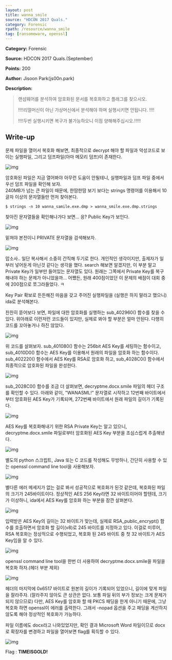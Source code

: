 ```yaml
---
layout: post
title: wanna_smile
source: "HDCON 2017 Quals."
category: Forensic
rpath: /resource/wanna_smile
tag: [ransomeware, openssl] 
---
```


**Category:** Forensic

**Source:** HDCON 2017 Quals.(September)

**Points:** 200

**Author:** Jisoon Park(js00n.park)

**Description:** 

> 랜섬웨어를 분석하여 암호화된 문서를 복호화하고 플래그를 찾으시오.
>
>!!!!리얼머신이 아닌 가상머신에서 분석해야 하며 실행시키면 안됩니다. !!!!
>
>!!!!두번 실행시키면 복구가 불가능하오니 이점 양해해주십시오.!!!!!

## Write-up

문제 파일을 열어서 복호화 해보면, 최종적으로 decrypt 해야 할 파일과 악성코드로 보이는 실행파일, 그리고 덤프파일(아마 메모리 덤프)이 존재한다.

![img]({{page.rpath|prepend:site.baseurl}}/files.png)

암호화된 파일은 지금 열어봐야 아무런 도움이 안될테니, 실행파일과 덤프 파일 중에서 우선 덤프 파일을 확인해 보자.  
240MB가 넘는 큰 파일이 때문에, 한땀한땀 보기 보다는 strings 명령어를 이용해서 10글자 이상의 문자열들만 먼저 찾아본다.

```
$ strings -n 10 wanna_samile.exe.dmp > wanna_smile.exe.dmp.strings
```

찾아진 문자열들을 확인해나가다 보면... 응? Public Key가 보인다.

![img]({{page.rpath|prepend:site.baseurl}}/public_key.png)

밑져야 본전이니 PRIVATE 문자열을 검색해보자.

![img]({{page.rpath|prepend:site.baseurl}}/private_key.png)

맙소사.. 일단 복사해서 소중히 간직해 두기로 한다. 개인적인 생각이지만, 출제자가 일부러 넣어둔게 아닌것 같다는 생각을 했다. search 해보면 알겠지만, 이 부분 말고 Private Key가 일부만 들어있는 문자열도 있다. 원래는 그쪽에서 Private Key를 복구해내야 하는 문제가 아니었을까... 어쨌든, 원래 400점이었던 이 문제의 배점이 대회 중에 200점으로 쪼그라들었다. ㅋ


Key Pair 확보로 든든해진 마음을 갖고 주어진 실행파일을 (실행은 하지 말라고 했으니) ida로 분석해본다.

찬찬히 뜯어보다 보면, 파일에 대한 암호화를 실행하는 sub_402960() 함수를 찾을 수 있다. 위아래로 이런저런 코드들이 있지만, 실제로 봐야 할 부분은 얼마 안된다. 다행히 코드를 꼬아놓거나 하진 않았다.

![img]({{page.rpath|prepend:site.baseurl}}/encrypt_file.png)

위 코드를 살펴보자. sub_401080() 함수는 256bit AES Key를 세팅하는 함수이고, sub_4010D0() 함수는 AES Key를 이용해서 원래의 파일을 암호화 하는 함수이다. sub_402220() 함수에서 AES Key를 RSA로 암호화 하고, sub_4028C0() 함수에서 최종적으로 암호화된 파일을 완성한다.

![img]({{page.rpath|prepend:site.baseurl}}/file_write.png)

sub_2028C0() 함수를 조금 더 살펴보면, decryptme.docx.smile 파일의 헤더 구조를 확인할 수 있다. 아래와 같이, "WANASML!" 문자열로 시작하고 12번째 바이트에서부터 암호화된 AES Key가 기록되며, 272번째 바이트에서 원래 파일의 길이가 기록된다.

![img]({{page.rpath|prepend:site.baseurl}}/decryptme_header.png)

AES Key를 복호화해내기 위한 RSA Private Key는 알고 있으니, decryptme.docx.smile 파일로부터 암호화된 AES Key 부분을 조심스럽게 추출해낸다.

![img]({{page.rpath|prepend:site.baseurl}}/decryptme_encrypted_aes_key.png)

별도의 python 스크립트, Java 또는 C 코드를 작성해도 무방하나, 간단히 사용할 수 있는 openssl command line tool을 사용해보자.

![img]({{page.rpath|prepend:site.baseurl}}/decrypt_rsa.png)

별다른 에러 메세지가 없는 걸로 봐서 성공적으로 복호화가 된것 같은데, 복호화된 파일의 크기가 245바이트이다. 정상적인 AES 256 Key라면 32 바이트이어야 할텐데, 크기가 이상하니, ida에서 AES Key를 암호화 하는 부분을 잠깐 살펴본다.

![img]({{page.rpath|prepend:site.baseurl}}/encrypt_key.png)

입력받은 AES Key의 길이는 32 바이트가 맞는데, 실제로 RSA_public_encrypt() 함수를 호출하면서 암호화 할 길이(v8)로 245 바이트를 지정하고 있다. 이걸로 미루어, RSA 복호화는 정상적으로 수행되었고, 복호화 된 245 바이트 중 첫 32 바이트가 AES Key임을 알 수 있다.

![img]({{page.rpath|prepend:site.baseurl}}/aes_key.png)

openssl command line tool을 한번 더 사용하여 decryptme.docx.smile을 파일을 복호화 하자.(헤더 부분 제외)

![img]({{page.rpath|prepend:site.baseurl}}/aes_decrypt.png)

헤더의 마지막에 0x6517 바이트로 원본의 길이가 기록되어 있었으니, 길이에 맞게 파일을 잘라주자. (잘라주지 않아도 큰 상관은 없다. 보통 파일 뒤의 부가 정보는 크게 문제가 되지 않으므로) 다만, AES Key를 암호화 할 때 PKCS 패딩을 한게 아니기 때문에, 그냥 복호화 하면 openssl이 에러를 출력한다. 그래서 -nopad 옵션을 주고 패딩을 계산하지 않도록 해야 정상적인 복호화가 가능하다.

파일 이름에도 docx라고 나와있었지만, 확인 결과 Microsoft Word 파일이므로 docx로 확장자를 변경하고 파일을 열어보면 flag를 획득할 수 있다.

![img]({{page.rpath|prepend:site.baseurl}}/flag.png)

Flag : **TIMEISGOLD!**
